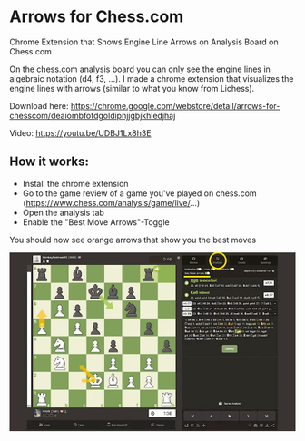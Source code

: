 # Arrows for Chess.com


Chrome Extension that Shows Engine Line Arrows on Analysis Board on Chess.com

On the chess.com analysis board you can only see the engine lines in algebraic notation (d4, f3, ...). I made a chrome extension that visualizes the engine lines with arrows (similar to what you know from Lichess).

Download here: https://chrome.google.com/webstore/detail/arrows-for-chesscom/deaiombfofdgoldipnjjgbjkhledjhaj

Video: https://youtu.be/UDBJ1Lx8h3E

## How it works:

* Install the chrome extension
* Go to the game review of a game you've played on chess.com (https://www.chess.com/analysis/game/live/...)
* Open the analysis tab
* Enable the "Best Move Arrows"-Toggle

You should now see orange arrows that show you the best moves

![Demo](img/demo_01.png)